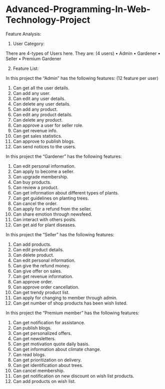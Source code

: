 # Advanced-Programming-In-Web-Technology-Project
Feature Analysis:

1.	User Category:

There are 4-types of Users here. They are:
(4 users)
•	Admin
•	Gardener
•	Seller
•	Premium Gardener

2.	Feature List:

In this project the “Admin” has the following features:
(12 feature per user)

1.	Can get all the user details.
2.	Can add any user.
3.	Can edit any user details.
4.	Can delete any user details.
5.	Can add any product.
6.	Can edit any product details.
7.	Can delete any product.
8.	Can approve a user for seller role.
9.	Can get revenue info.
10.	Can get sales statistics.
11.	Can approve to publish blogs.
12.	Can send notices to the users.

In this project the “Gardener” has the following features:

1.	Can edit personal information.
2.	Can apply to become a seller.
3.	Can upgrade membership.
4.	Can buy products.
5.	Can review a product.
6.	Can get information about different types of plants.
7.	Can get guidelines on planting trees.
8.	Can cancel the order.
9.	Can apply for a refund from the seller.
10.	Can share emotion through newsfeed.
11.	Can interact with others posts.
12.	Can get aid for plant diseases.

In this project the “Seller” has the following features:

1.	Can add products.
2.	Can edit product details.
3.	Can delete product.
4.	Can edit personal information.
5.	Can give the refund money.
6.	Can give offer on sales.
7.	Can get revenue information.
8.	Can approve order.
9.	Can approve order cancellation.
10.	Can get trendy product list.
11.	Can apply for changing to member through admin.
12.	Can get number of shop products has been wish listed.

In this project the “Premium member” has the following features:

1.	Can get notification for assistance.
2.	Can publish blogs.
3.	Can get personalized offers.
4.	Can get newsletters.
5.	Can get motivation quote daily basis.
6.	Can get information about climate change.
7.	Can read blogs.
8.	Can get prioritization on delivery.
9.	Can get identification about trees.
10.	Can cancel membership.
11.	Can get notification on new discount on wish list products.
12.	Can add products on wish list. 
